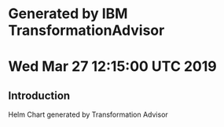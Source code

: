 # Generated by IBM TransformationAdvisor
# Wed Mar 27 12:15:00 UTC 2019
## Introduction

Helm Chart generated by Transformation Advisor
